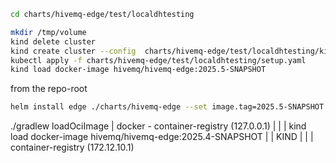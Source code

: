 
```bash
cd charts/hivemq-edge/test/localdhtesting
```

```bash
mkdir /tmp/volume
kind delete cluster
kind create cluster --config  charts/hivemq-edge/test/localdhtesting/kind-cluster.yaml
kubectl apply -f charts/hivemq-edge/test/localdhtesting/setup.yaml
kind load docker-image hivemq/hivemq-edge:2025.5-SNAPSHOT
```

from the repo-root
```bash
helm install edge ./charts/hivemq-edge --set image.tag=2025.5-SNAPSHOT --values=charts/hivemq-edge/test/localdhtesting/values.yaml --set-file modules.dataHub.init=charts/hivemq-edge/test/localdhtesting/dh.json --set-file license.file=<PATH_TO_LICENSE> 
```


./gradlew loadOciImage
|
docker - container-registry (127.0.0.1)
|              |
|     kind load docker-image hivemq/hivemq-edge:2025.4-SNAPSHOT
|              |
KIND             |
|              |
container-registry (172.12.10.1)
